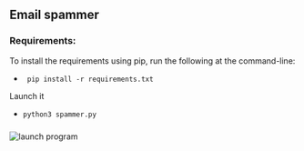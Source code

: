## Email spammer

### Requirements:
To install the requirements using pip, run the following at the command-line:

- <code> pip install -r requirements.txt </code>

Launch it

- <code>python3 spammer.py</code>

### 
![launch program](https://github.com/kocierik/emailSpammer/blob/main/image.png)
